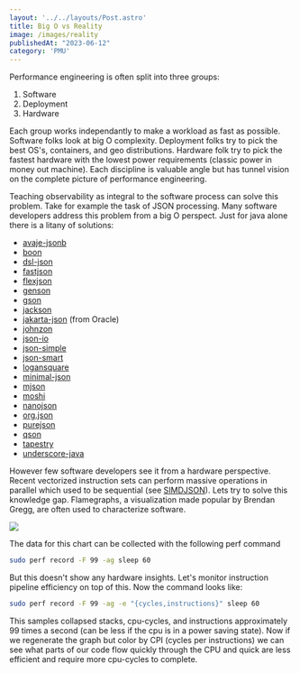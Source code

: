 ```yaml
---
layout: '../../layouts/Post.astro'
title: Big O vs Reality
image: /images/reality
publishedAt: "2023-06-12"
category: 'PMU'
---
```

Performance engineering is often split into three groups:

1. Software
2. Deployment
3. Hardware

Each group works independantly to make a workload as fast as possible. Software folks look at big O complexity. Deployment folks try to pick the best OS's, containers, and geo distributions. Hardware folk try to pick the fastest hardware with the lowest power requirements (classic power in money out machine). Each discipline is valuable angle but has tunnel vision on the complete picture of performance engineering.

Teaching observability as integral to the software process can solve this problem. Take for example the task of JSON processing. Many software developers address this problem from a big O perspect. Just for java alone there is a litany of solutions:
* [avaje-jsonb](https://github.com/avaje/avaje-jsonb)
* [boon](https://github.com/boonproject/boon)
* [dsl-json](https://github.com/ngs-doo/dsl-json)
* [fastjson](https://github.com/alibaba/fastjson)
* [flexjson](http://flexjson.sourceforge.net/)
* [genson](https://owlike.github.io/genson/)
* [gson](https://github.com/google/gson)
* [jackson](https://github.com/FasterXML/jackson)
* [jakarta-json](https://jsonp.java.net/) (from Oracle)
* [johnzon](http://johnzon.apache.org/)
* [json-io](https://github.com/jdereg/json-io)
* [json-simple](https://code.google.com/archive/p/json-simple/)
* [json-smart](http://netplex.github.io/json-smart/)
* [logansquare](https://github.com/bluelinelabs/LoganSquare)
* [minimal-json](https://github.com/ralfstx/minimal-json)
* [mjson](https://github.com/bolerio/mjson)
* [moshi](https://github.com/square/moshi)
* [nanojson](https://github.com/mmastrac/nanojson)
* [org.json](https://github.com/stleary/JSON-java)
* [purejson](https://senthilganeshs.github.io/jsonp/)
* [qson](https://github.com/quarkusio/qson)
* [tapestry](https://tapestry.apache.org/json.html)
* [underscore-java](https://github.com/javadev/underscore-java)

However few software developers see it from a hardware perspective. Recent vectorized instruction sets can perform massive operations in parallel which used to be sequential (see [SIMDJSON](https://github.com/simdjson/simdjson)). Lets try to solve this knowledge gap. Flamegraphs, a visualization made popular by Brendan Gregg, are often used to characterize software.

<picture>
<img src="https://www.brendangregg.com/FlameGraphs/cpu-bash-flamegraph.svg" type="image/gif" loading="eager" class="post-content__img">
</picture>

The data for this chart can be collected with the following perf command
```sh
sudo perf record -F 99 -ag sleep 60
```
But this doesn't show any hardware insights. Let's monitor instruction pipeline efficiency on top of this. Now the command looks like:
```sh
sudo perf record -F 99 -ag -e "{cycles,instructions}" sleep 60
```

This samples collapsed stacks, cpu-cycles, and instructions approximately 99 times a second (can be less if the cpu is in a power saving state). Now if we regenerate the graph but color by CPI (cycles per instructions) we can see what parts of our code flow quickly through the CPU and quick are less efficient and require more cpu-cycles to complete.
